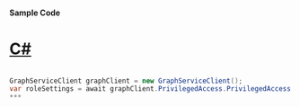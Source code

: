 #### Sample Code
# [C#](#tab/c-sharp)

```C#

GraphServiceClient graphClient = new GraphServiceClient();
var roleSettings = await graphClient.PrivilegedAccess.PrivilegedAccess.RoleSettings.RoleSettings.Request().GetAsync();
*** 

```